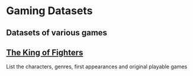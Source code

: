 # Gaming Datasets
## Datasets of various games

## [The King of Fighters](https://snk.fandom.com/wiki/Category:King_of_Fighters_Characters)
List the characters, genres, first appearances and original playable games
